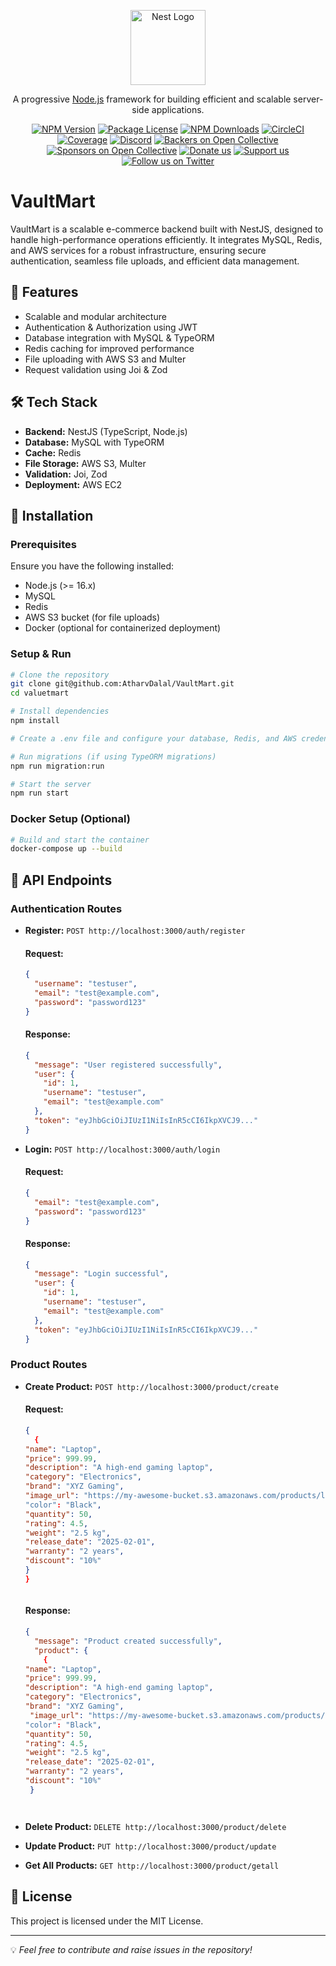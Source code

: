 <p align="center">
  <a href="http://nestjs.com/" target="blank"><img src="https://nestjs.com/img/logo-small.svg" width="120" alt="Nest Logo" /></a>
</p>

[circleci-image]: https://img.shields.io/circleci/build/github/nestjs/nest/master?token=abc123def456
[circleci-url]: https://circleci.com/gh/nestjs/nest

<p align="center">A progressive <a href="http://nodejs.org" target="_blank">Node.js</a> framework for building efficient and scalable server-side applications.</p>
<p align="center">
<a href="https://www.npmjs.com/~nestjscore" target="_blank"><img src="https://img.shields.io/npm/v/@nestjs/core.svg" alt="NPM Version" /></a>
<a href="https://www.npmjs.com/~nestjscore" target="_blank"><img src="https://img.shields.io/npm/l/@nestjs/core.svg" alt="Package License" /></a>
<a href="https://www.npmjs.com/~nestjscore" target="_blank"><img src="https://img.shields.io/npm/dm/@nestjs/common.svg" alt="NPM Downloads" /></a>
<a href="https://circleci.com/gh/nestjs/nest" target="_blank"><img src="https://img.shields.io/circleci/build/github/nestjs/nest/master" alt="CircleCI" /></a>
<a href="https://coveralls.io/github/nestjs/nest?branch=master" target="_blank"><img src="https://coveralls.io/repos/github/nestjs/nest/badge.svg?branch=master#9" alt="Coverage" /></a>
<a href="https://discord.gg/G7Qnnhy" target="_blank"><img src="https://img.shields.io/badge/discord-online-brightgreen.svg" alt="Discord"/></a>
<a href="https://opencollective.com/nest#backer" target="_blank"><img src="https://opencollective.com/nest/backers/badge.svg" alt="Backers on Open Collective" /></a>
<a href="https://opencollective.com/nest#sponsor" target="_blank"><img src="https://opencollective.com/nest/sponsors/badge.svg" alt="Sponsors on Open Collective" /></a>
<a href="https://paypal.me/kamilmysliwiec" target="_blank"><img src="https://img.shields.io/badge/Donate-PayPal-ff3f59.svg" alt="Donate us"/></a>
<a href="https://opencollective.com/nest#sponsor"  target="_blank"><img src="https://img.shields.io/badge/Support%20us-Open%20Collective-41B883.svg" alt="Support us"></a>
<a href="https://twitter.com/nestframework" target="_blank"><img src="https://img.shields.io/twitter/follow/nestframework.svg?style=social&label=Follow" alt="Follow us on Twitter"></a>
</p>

# VaultMart

VaultMart  is a scalable e-commerce backend built with NestJS, designed to handle high-performance operations efficiently. It integrates MySQL, Redis, and AWS services for a robust infrastructure, ensuring secure authentication, seamless file uploads, and efficient data management.

## 🚀 Features
- Scalable and modular architecture
- Authentication & Authorization using JWT
- Database integration with MySQL & TypeORM
- Redis caching for improved performance
- File uploading with AWS S3 and Multer
- Request validation using Joi & Zod

## 🛠 Tech Stack
- **Backend:** NestJS (TypeScript, Node.js)
- **Database:** MySQL with TypeORM
- **Cache:** Redis
- **File Storage:** AWS S3, Multer
- **Validation:** Joi, Zod
- **Deployment:** AWS EC2

## 📌 Installation
### Prerequisites
Ensure you have the following installed:
- Node.js (>= 16.x)
- MySQL
- Redis
- AWS S3 bucket (for file uploads)
- Docker (optional for containerized deployment)

### Setup & Run
```sh
# Clone the repository
git clone git@github.com:AtharvDalal/VaultMart.git
cd valuetmart

# Install dependencies
npm install

# Create a .env file and configure your database, Redis, and AWS credentials

# Run migrations (if using TypeORM migrations)
npm run migration:run

# Start the server
npm run start
```

### Docker Setup (Optional)
```sh
# Build and start the container
docker-compose up --build
```

## 📌 API Endpoints
### Authentication Routes

- **Register:** `POST http://localhost:3000/auth/register`
  #### Request:
  ```json
  {
    "username": "testuser",
    "email": "test@example.com",
    "password": "password123"
  }
  ```
  #### Response:
  ```json
  {
    "message": "User registered successfully",
    "user": {
      "id": 1,
      "username": "testuser",
      "email": "test@example.com"
    },
    "token": "eyJhbGciOiJIUzI1NiIsInR5cCI6IkpXVCJ9..."
  }
  ```

- **Login:** `POST http://localhost:3000/auth/login`
  #### Request:
  ```json
  {
    "email": "test@example.com",
    "password": "password123"
  }
  ```
  #### Response:
  ```json
  {
    "message": "Login successful",
    "user": {
      "id": 1,
      "username": "testuser",
      "email": "test@example.com"
    },
    "token": "eyJhbGciOiJIUzI1NiIsInR5cCI6IkpXVCJ9..."
  }
  ```

### Product Routes
- **Create Product:** `POST http://localhost:3000/product/create`
  #### Request:
  ```json
  {
    {
  "name": "Laptop",
  "price": 999.99,
  "description": "A high-end gaming laptop",
  "category": "Electronics",
  "brand": "XYZ Gaming",
  "image_url": "https://my-awesome-bucket.s3.amazonaws.com/products/laptop-image.jpg"
  "color": "Black",
  "quantity": 50,
  "rating": 4.5,
  "weight": "2.5 kg",
  "release_date": "2025-02-01",
  "warranty": "2 years",
  "discount": "10%"
  }
  }


  
  ```
  #### Response:
  ```json
  {
    "message": "Product created successfully",
    "product": {
      {
  "name": "Laptop",
  "price": 999.99,
  "description": "A high-end gaming laptop",
  "category": "Electronics",
  "brand": "XYZ Gaming",
   "image_url": "https://my-awesome-bucket.s3.amazonaws.com/products/laptop-image.jpg"
  "color": "Black",
  "quantity": 50,
  "rating": 4.5,
  "weight": "2.5 kg",
  "release_date": "2025-02-01",
  "warranty": "2 years",
  "discount": "10%"
   }


  
  
  ```

- **Delete Product:** `DELETE http://localhost:3000/product/delete`
- **Update Product:** `PUT http://localhost:3000/product/update`
- **Get All Products:** `GET http://localhost:3000/product/getall`

## 📄 License
This project is licensed under the MIT License.

---

💡 *Feel free to contribute and raise issues in the repository!*
